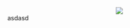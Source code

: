 <div align="center">
  <img src="https://source.unsplash.com/850x180/?code" align="center" />
</div>
<div>
  asdasd
</div>
